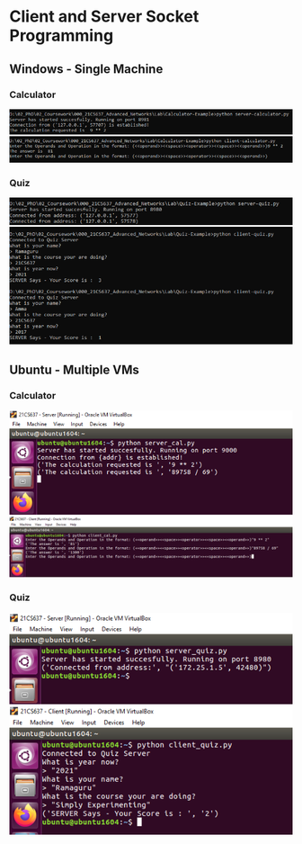 # Client and Server Socket Programming

## Windows - Single Machine
### Calculator
![](Assets/Server_Calculator_Win.png)
![](Assets/Client_Calculator_Win.png)

### Quiz
![](Assets/Server_Quiz_Win.png)
![](Assets/Client_Quiz_Win.png)

## Ubuntu - Multiple VMs
### Calculator
![](Assets/Server_Calculator.png)
![](Assets/Client_Calculator.png)

### Quiz
![](Assets/Server_Quiz.png)
![](Assets/Client_Quiz.png)
